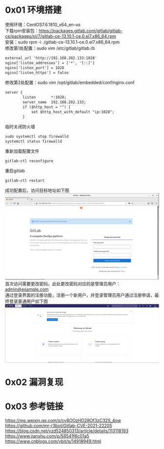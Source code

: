 # 0x01 环境搭建
使用环境：CentOS7.6.1810_x64_en-us  
下载rpm安装包：https://packages.gitlab.com/gitlab/gitlab-ce/packages/ol/7/gitlab-ce-13.10.1-ce.0.el7.x86_64.rpm  
安装：sudo rpm -i ./gitlab-ce-13.10.1-ce.0.el7.x86_64.rpm  
修改第1处配置：sudo vim /etc/gitlab/gitlab.rb
```
external_url 'http://192.168.202.133:1028'
nginx['listen_addresses'] = ['*', '[::]']
nginx['listen_port'] = 1028
nginx['listen_https'] = false
```
修改第2处配置：sudo vim /opt/gitlab/embedded/conf/nginx.conf
```
server {
        listen       *:1028;
        server_name  192.168.202.133;
        if ($http_host = "") {
            set $http_host_with_default "ip:1028";
        }
```
临时关闭防火墙
```
sudo systemctl stop firewalld
systemctl status firewalld
```
重新加载配置文件
```
gitlab-ctl reconfigure
```
重启gitlab
```
gitlab-ctl restart
```
成功配置后，访问目标地址如下图  
![image](./pic/1.png)  
首次访问需要更改密码，此处更改密码对应的是管理员用户：admin@example.com  
通过登录界面的注册功能，注册一个新用户，并登录管理员用户通过注册申请，最终登录普通用户如下图  
![image](./pic/2.png)  
# 0x02 漏洞复现

# 0x03 参考链接
https://mp.weixin.qq.com/s/cy8OOzHD28Of3zC32S_4ow  
https://github.com/mr-r3bot/Gitlab-CVE-2021-22205  
https://blog.csdn.net/yzd524850313/article/details/113118193  
https://www.jianshu.com/p/56541f6c01a5  
https://www.cnblogs.com/ybit/p/14918949.html  
